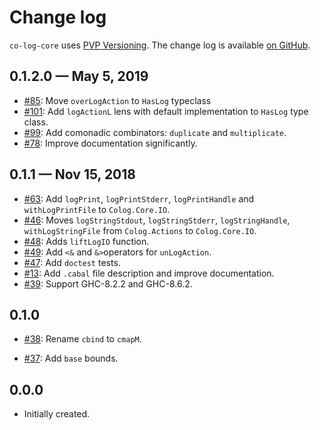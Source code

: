 # Change log

`co-log-core` uses [PVP Versioning][1].
The change log is available [on GitHub][2].

## 0.1.2.0 — May 5, 2019

* [#85](https://github.com/kowainik/co-log/issues/85):
  Move `overLogAction` to `HasLog` typeclass
* [#101](https://github.com/kowainik/co-log/issues/101):
  Add `logActionL` lens with default implementation to `HasLog` type class.
* [#99](https://github.com/kowainik/co-log/issues/99):
  Add comonadic combinators: `duplicate` and `multiplicate`.
* [#78](https://github.com/kowainik/co-log/issues/78):
  Improve documentation significantly.

## 0.1.1 — Nov 15, 2018

* [#63](https://github.com/kowainik/co-log/issues/63):
  Add `logPrint`, `logPrintStderr`, `logPrintHandle` and `withLogPrintFile` to `Colog.Core.IO`.
* [#46](https://github.com/kowainik/co-log/issues/46):
  Moves `logStringStdout`, `logStringStderr`, `logStringHandle`,
  `withLogStringFile` from `Colog.Actions` to `Colog.Core.IO`.
* [#48](https://github.com/kowainik/co-log/issues/48):
  Adds `liftLogIO` function.
* [#49](https://github.com/kowainik/co-log/issues/49):
  Add `<&` and `&>`operators for `unLogAction`.
* [#47](https://github.com/kowainik/co-log/issues/47):
  Add `doctest` tests.
* [#13](https://github.com/kowainik/co-log/issues/13):
  Add `.cabal` file description and improve documentation.
* [#39](https://github.com/kowainik/co-log/issues/39):
  Support GHC-8.2.2 and GHC-8.6.2.

## 0.1.0

* [#38](https://github.com/kowainik/co-log/issues/38):
  Rename `cbind` to `cmapM`.

* [#37](https://github.com/kowainik/co-log/issues/37):
  Add `base` bounds.

## 0.0.0

* Initially created.

[1]: https://pvp.haskell.org
[2]: https://github.com/kowainik/co-log/releases
